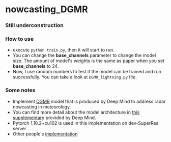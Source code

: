# nowcasting_DGMR
### Still underconstruction

### How to use
- execute `python train.py`, then it will start to run.
- You can change the **base_channels** parameter to change the model size. The amount of model's weights is the same as paper when you set **base_channels** to 24.
- Now, I use random numbers to test if the model can be trained and run successfully. You can take a look at `DGMR_lightning.py` file.

### Some notes
- Implement [DGMR](https://arxiv.org/abs/2104.00954) model that is produced by Deep Mind to address radar nowcasting in meteorology.
- You can find more detail about the model architecture in [this supplementary](https://static-content.springer.com/esm/art%3A10.1038%2Fs41586-021-03854-z/MediaObjects/41586_2021_3854_MOESM1_ESM.pdf) provided by Deep Mind.
- Pytorch 1.10.2+cu102 is used in this implementation on dev-SuperRes server
- Other people's [implementation](https://github.com/openclimatefix/skillful_nowcasting)
